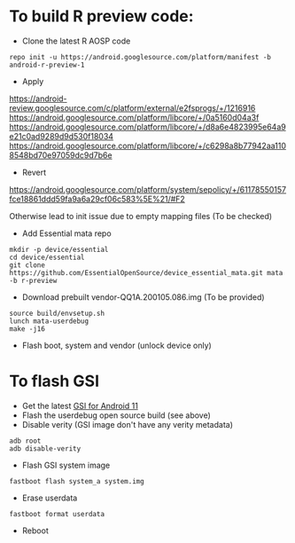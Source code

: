 # To build R preview code:

* Clone the latest R AOSP code

```
repo init -u https://android.googlesource.com/platform/manifest -b android-r-preview-1
```

* Apply

https://android-review.googlesource.com/c/platform/external/e2fsprogs/+/1216916
https://android.googlesource.com/platform/libcore/+/0a5160d04a3f
https://android.googlesource.com/platform/libcore/+/d8a6e4823995e64a9e21c0ad9289d9d530f18034
https://android.googlesource.com/platform/libcore/+/c6298a8b77942aa1108548bd70e97059dc9d7b6e

* Revert

https://android.googlesource.com/platform/system/sepolicy/+/61178550157fce18861ddd59fa9a6a29cf06c583%5E%21/#F2

Otherwise lead to init issue due to empty mapping files (To be checked)

* Add Essential mata repo

```
mkdir -p device/essential
cd device/essential
git clone https://github.com/EssentialOpenSource/device_essential_mata.git mata -b r-preview
```

* Download prebuilt vendor-QQ1A.200105.086.img (To be provided)

```
source build/envsetup.sh
lunch mata-userdebug
make -j16
```

* Flash boot, system and vendor (unlock device only)

# To flash GSI

* Get the latest [GSI for Android 11](https://developer.android.com/topic/generic-system-image/releases)
* Flash the userdebug open source build (see above)
* Disable verity (GSI image don't have any verity metadata)

```
adb root
adb disable-verity
```

* Flash GSI system image

```
fastboot flash system_a system.img
```

* Erase userdata

```
fastboot format userdata
```

* Reboot
